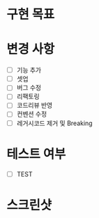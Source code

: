 <!--PR 제목 : [ 이름 ] # 이슈번호 - 구현 내용-->

# 구현 목표
<!-- 이슈 번호 맵핑해주세요. 간단한 요약을 해주세요.-->

# 변경 사항
<!--관련 없는 내용을 지워주세요-->

- [ ] 기능 추가
- [ ] 셋업 
- [ ] 버그 수정
- [ ] 리팩토링
- [ ] 코드리뷰 반영
- [ ] 컨벤션 수정
- [ ] 레거시코드 제거 및 Breaking

<!--⬇ 변경사항을 자세히 작성합니다. ⬇-->
	


# 테스트 여부
<!--테스트 통과 여부를 체크해주세요-->
- [ ] TEST 

# 스크린샷 
<!--필요한 경우 첨부합니다-->
